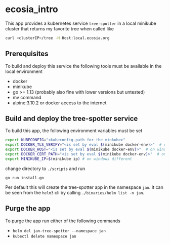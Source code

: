 # ecosia_intro

This app provides a kubernetes service `tree-spotter` in a local minikube cluster that returns
my favorite tree when called like
```bash
curl <clusterIP>/tree -H Host:local.ecosia.org
```

## Prerequisites

To build and deploy this service the following tools must be available in the local environment

- docker
- minikube
- go >= 1.13 (probably also fine with lower versions but untested)
- mv command
- alpine:3.10.2 or docker access to the internet 

## Build and deploy the tree-spotter service

To build this app, the following environment variables must be set

```bash
export KUBECONFIG="<kubeconfig-path for the minkube>"
export DOCKER_TLS_VERIFY="<is set by eval $(minikube docker-env)>"  # on windows different
export DOCKER_HOST="<is set by eval $(minikube docker-env)>"  # on windows different
export DOCKER_CERT_PATH="<is set by eval $(minikube docker-env)>"  # on windows different
export MINIKUBE_IP=$(minikube ip) # on windows different
```

change directory to `./scripts` and run

```
go run install.go
```

Per default this will create the tree-spotter app in the namespace `jan`.
It can be seen from the `helm3` cli by calling `./binaries/helm list -n jan`.

## Purge the app

To purge the app run either of the following commands

- `helm del jan-tree-spotter --namespace jan`
- `kubectl delete namespace jan`


